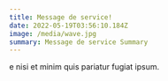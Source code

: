 ```yaml
---
title: Message de service!
date: 2022-05-19T03:56:10.184Z
image: /media/wave.jpg
summary: Message de service Summary
---
```

e nisi et minim quis pariatur fugiat ipsum.